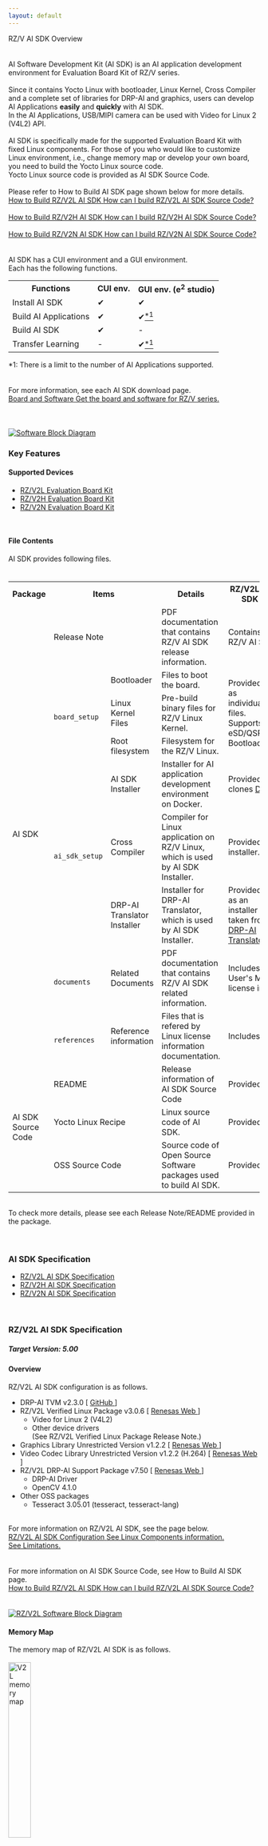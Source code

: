 ```yaml
---
layout: default
---
```

<!-- Title -->
<div class="container">
    <div class="row">
        <div class="top col-12">
            RZ/V AI SDK Overview
        </div>
    </div>
</div>

<br>
<br>

<!-- Contents -->
<div class="container" id="overview">
    <div class="row">
        <div class="col-12 col-md-6">
            <!-- AI SDK Introduction -->
            AI Software Development Kit (AI SDK) is an AI application development environment for Evaluation Board Kit of RZ/V series.
            <br>
            <br>
            Since it contains Yocto Linux with bootloader, Linux Kernel, Cross Compiler and a complete set of libraries for DRP-AI and graphics, users can develop AI Applications <b>easily</b> and <b>quickly</b> with AI SDK.
            <br>
            In the AI Applications, USB/MIPI camera can be used with Video for Linux 2 (V4L2) API.
            <br>
            <br>
            <!-- Board Dependence -->
            AI SDK is specifically made for the supported Evaluation Board Kit with fixed Linux components.
            For those of you who would like to customize Linux environment, i.e., change memory map or develop your own board, you need to build the Yocto Linux source code.
            <br>
            <!-- Reference to AI SDK Source Code -->
            Yocto Linux source code is provided as AI SDK Source Code.
            <br>
            <br>
            Please refer to How to Build AI SDK page shown below for more details.
            <br>
            <a class="btn btn-secondary square-button-gray ms-3 mt-1" style="text-align:left;" href="{{ site.url }}{{ site.baseurl }}{% link howto_build_aisdk.md %}" role="button" target="_blank" rel="noopener noreferrer">
                <span class="banner-title">How to Build RZ/V2L AI SDK</span>
                <span class="banner-line">
                    How can I build RZ/V2L AI SDK Source Code?<br>
                </span>
            </a>
            <br>
            <a class="btn btn-secondary square-button-gray ms-3 mt-1" style="text-align:left;" href="{{ site.url }}{{ site.baseurl }}{% link howto_build_aisdk_v2h.md %}" role="button" target="_blank" rel="noopener noreferrer">
                <span class="banner-title">How to Build RZ/V2H AI SDK</span>
                <span class="banner-line">
                    How can I build RZ/V2H AI SDK Source Code?<br>
                </span>
            </a>
            <br>
            <a class="btn btn-secondary square-button-gray ms-3 mt-1" style="text-align:left;" href="{{ site.url }}{{ site.baseurl }}{% link howto_build_aisdk_v2n.md %}" role="button" target="_blank" rel="noopener noreferrer">
                <span class="banner-title">How to Build RZ/V2N AI SDK</span>
                <span class="banner-line">
                    How can I build RZ/V2N AI SDK Source Code?<br>
                </span>
            </a>
            <br>
            <br>
            <!-- Reference to GUI -->
            AI SDK has a CUI environment and a GUI environment.
            <br>
            Each has the following functions.
            <br>
            <table class="gstable mt-1">
                <tr>
                    <th>Functions</th>
                    <th>CUI env.</th>
                    <th>GUI env. (e<sup>2</sup> studio)</th>
                </tr>
                <tr>
                    <td>Install AI SDK</td>
                    <td>&#10004;</td>
                    <td>&#10004;</td>
                </tr>
                <tr>
                    <td>Build AI Applications</td>
                    <td>&#10004;</td>
                    <td>&#10004;<a href="#footnote_gui"><sup>*1</sup></a></td>
                </tr>
                <tr>
                    <td>Build AI SDK</td>
                    <td>&#10004;</td>
                    <td>-</td>
                </tr>
                <tr>
                    <td>Transfer Learning</td>
                    <td>-</td>
                    <td>&#10004;<a href="#footnote_gui"><sup>*1</sup></a></td>
                </tr>
            </table>
            <span id="footnote_gui">*1: There is a limit to the number of AI Applications supported.</span>
            <br>
            <br>
            <br>
            <!-- Reference to AI SDK download page -->
            For more information, see each AI SDK download page.<br>
            <a class="btn btn-secondary square-button ms-3 mt-1" style="text-align:left;" href="{{ site.url }}{{ site.baseurl }}{% link download.md %}" role="button">
                <span class="banner-title">Board and Software</span>
                <span class="banner-line">
                    Get the board and software for RZ/V series.<br>
                </span>
            </a>
            <br>
            <br>
            <br>
        </div>
        <!-- Software Block Diagram -->
        <div class="col-12  col-md-6 text-center">
            <a href="img/block_rzv.svg" data-lightbox="group">
                <img src="img/block_rzv.svg" alt="Software Block Diagram">
            </a>
            <br>
        </div>
    </div>
    <div class="row">
        <div class="col-12">
            <h3 id="features">
                Key Features
            </h3>
            <h4 id="devices" class="u_line">
                Supported Devices
            </h4>
            <ul>
                <li>
                    <a href="https://www.renesas.com/products/microcontrollers-microprocessors/rz-mpus/rzv2l-evkit-smarc-som-evaluation-kit-rzv2l-mpu-ai-accelerator" target="_blank" rel="noopener noreferrer">
                        RZ/V2L Evaluation Board Kit
                    </a>
                </li>
                <li>
                    <a href="https://www.renesas.com/products/microcontrollers-microprocessors/rz-mpus/rzv2h-evk-rzv2h-quad-core-vision-ai-mpu-evaluation-kit" target="_blank" rel="noopener noreferrer">
                        RZ/V2H Evaluation Board Kit
                    </a>
                </li>
                <li>
                    <a href="https://www.renesas.com/rzv2n-evkit" target="_blank" rel="noopener noreferrer">
                        RZ/V2N Evaluation Board Kit
                    </a>
                </li>
            </ul>
            <br>
            <h4 id="files" class="u_line">
                File Contents
            </h4>
            AI SDK provides following files.
            <br>
            <br>
            <h6>
                <!-- Memo: Need to update based on the AI SDK Release Note. -->
                <!-- 
                    rowspan= concate rows
                    colspan= concate columns
                -->
                <table class="gstable">
                    <tr>
                        <th>Package</th>
                        <th colspan="2">Items</th>
                        <th>Details</th>
                        <th>RZ/V2L AI SDK</th>
                        <th>RZ/V2H AI SDK</th>
                        <th>RZ/V2N AI SDK</th>
                    </tr>
                    <tr>
                        <td rowspan="9">    <!-- Package -->
                            AI SDK
                        </td>
                        <td colspan="2">    <!-- Item -->
                            Release Note
                        </td>
                        <td>                <!-- Details -->
                            PDF documentation that contains RZ/V AI SDK release information.
                        </td>
                        <td colspan="3">    <!-- RZ/V2L & RZ/V2H & RZ/V2N -->
                            Contains list of files provided in RZ/V AI SDK.
                        </td>
                    </tr>
                    <tr>
                        <td rowspan="3">    <!-- Item -->
                            <code>
                                board_setup
                            </code>
                        </td>
                        <td>                <!-- board_setup : Item -->
                            Bootloader
                        </td>
                        <td>                <!-- Details -->
                            Files to boot the board.
                        </td>
                        <td rowspan="3">    <!-- RZ/V2L -->
                            Provided as individual files.
                            <br>
                            Supports eSD/QSPI Bootloader.
                        </td>
                        <td colspan="2" rowspan="3">    <!-- RZ/V2H & RZ/V2N -->
                            Provided as individual files.
                            <br>
                            Supports eSD/xSPI Bootloader.
                        </td>
<!--                        <td rowspan="3">
                            Provided as individual files.
                            <br>
                            Supports eSD/xSPI Bootloader.
                        </td> -->
                    </tr>
                    <tr>
                        <td>                <!-- board_setup : Item -->
                            Linux Kernel Files
                        </td>
                        <td>                <!-- Details -->
                            Pre-build binary files for RZ/V Linux Kernel.
                        </td>
                    </tr>
                    <tr>
                        <td>                <!-- board_setup : Item -->
                            Root filesystem
                        </td>
                        <td>                <!-- Details -->
                            Filesystem for the RZ/V Linux.
                        </td>
                    </tr>
                    <tr>
                        <td rowspan="3">    <!-- Item -->
                            <code>
                                ai_sdk_setup
                            </code>
                        </td>
                        <td>                <!-- ai_sdk_setup: Item -->
                            AI SDK Installer
                        </td>
                        <td>                <!-- Details -->
                            Installer for AI application development environment on Docker.
                        </td>
                        <td colspan="3">    <!-- RZ/V2L & RZ/V2H & RZ/V2N -->
                            Provided as a Dockerfile that clones 
                            <a href="https://github.com/renesas-rz/rzv_drp-ai_tvm">
                                DRP-AI TVM
                            </a>.
                        </td>
                    </tr>
                    <tr>
                        <td>                <!-- ai_sdk_setup: Item -->
                            Cross Compiler
                        </td>
                        <td>                <!-- Details -->
                            Compiler for Linux application on RZ/V Linux, which is used by AI SDK Installer.
                        </td>
                        <td colspan="3">    <!-- RZ/V2L & RZ/V2H & RZ/V2N -->
                            Provided as cross compiler installer.
                        </td>
                    </tr>
                    <tr>
                        <td>                <!-- ai_sdk_setup: Item -->
                            DRP-AI Translator Installer
                        </td>
                        <td>                <!-- Details -->
                            Installer for DRP-AI Translator, which is used by AI SDK Installer.
                        </td>
                        <td>                <!-- RZ/V2L -->
                            Provided as an installer taken from 
                            <a href="https://www.renesas.com/products/microcontrollers-microprocessors/rz-arm-based-high-end-32-64-bit-mpus/drp-ai-translator">
                                DRP-AI Translator
                            </a>
                            .
                        </td>
                        <td colspan="2">    <!-- RZ/V2H & RZ/V2N -->
                            Provided as an installer taken from 
                            <a href="https://www.renesas.com/software-tool/drp-ai-translator-i8">
                                DRP-AI Translator i8
                            </a>
                            .
                        </td>
                    </tr>
                    <tr>
                        <td>                <!-- Item -->
                            <code>
                                documents
                            </code>
                        </td>
                        <td>                <!-- documents : Item -->
                            Related Documents
                        </td>
                        <td>                <!-- Details -->
                            PDF documentation that contains RZ/V AI SDK related information.
                        </td>
                        <td colspan="3">    <!-- RZ/V2L & RZ/V2H & RZ/V2N -->
                            Includes DRP-AI Translator User's Manual and list of Linux license information.
                        </td>
                    </tr>
                    <tr>
                        <td>                <!-- Item -->
                            <code>
                                references
                            </code>
                        </td>
                        <td>                <!-- references : Item -->
                            Reference information
                        </td>
                        <td>                <!-- Details -->
                            Files that is refered by Linux license information documentation.
                        </td>
                        <td colspan="3">    <!-- RZ/V2L & RZ/V2H & RZ/V2N -->
                            Includes linux manifest file, etc..
                        </td>
                    </tr>
                    <tr>
                        <td rowspan="3">    <!-- Package -->
                            AI SDK Source Code
                        </td>
                        <td colspan="2">    <!-- Item -->
                            README
                        </td>
                        <td>                <!-- Details -->
                            Release information of AI SDK Source Code
                        </td>
                        <td colspan="3">    <!-- RZ/V2L & RZ/V2H & RZ/V2N -->
                            Provided as a txt file.
                        </td>
                    </tr>
                    <tr>
                        <td colspan="2">    <!-- Item -->
                            Yocto Linux Recipe
                        </td>
                        <td>                <!-- Details -->
                            Linux source code of AI SDK.
                        </td>
                        <td colspan="3">    <!-- RZ/V2L & RZ/V2H & RZ/V2N -->
                            Provided as a tar file.
                        </td>
                    </tr>
                    <tr>
                        <td colspan="2">    <!-- Item -->
                            OSS Source Code
                        </td>
                        <td>                <!-- Details -->
                            Source code of Open Source Software packages used to build AI SDK.
                        </td>
                        <td colspan="3">    <!-- RZ/V2L & RZ/V2H & RZ/V2N -->
                            Provided as a 7z file.
                        </td>
                    </tr>
                </table>
            </h6>
            To check more details, please see each Release Note/README provided in the package.
            <br>
        </div> 
    </div>
    <br>
    <br>
    <div class="row">
        <div class="col-12">
            <h3 id="Specification">
                AI SDK Specification
            </h3>
            <ul>
                <li>
                    <a href="#v2l-spec">
                        RZ/V2L AI SDK Specification
                    </a>
                </li>
                <li>
                    <a href="#v2h-spec">
                        RZ/V2H AI SDK Specification
                    </a>
                </li>
                <li>
                    <a href="#v2n-spec">
                        RZ/V2N AI SDK Specification
                    </a>
                </li>
            </ul>
            <br>
            <h3 id="v2l-spec">
                RZ/V2L AI SDK Specification
            </h3>
            <h5>
                <b>
                    Target Version: 5.00
                </b>
            </h5>
        </div>
        <div class="col-12 mb-1">
            <h4 class="u_line" id="v2l-overview">
                Overview
            </h4>
        </div>
        <div class="col-8">
                RZ/V2L AI SDK configuration is as follows.
                <br>
                <ul>
                    <li>
                        DRP-AI TVM v2.3.0 
                        [
                            <a href="https://github.com/renesas-rz/rzv_drp-ai_tvm" target="_blank" rel="noopener noreferrer">
                                GitHub
                            </a>
                        ]
                    </li>
                    <li>
                        RZ/V2L Verified Linux Package v3.0.6 
                        [
                            <a href="https://www.renesas.com/software-tool/rzv-verified-linux-package" target="_blank" rel="noopener noreferrer">
                                Renesas Web
                            </a>
                        ]
                        <ul>
                            <li>
                                Video for Linux 2 (V4L2)
                            </li>
                            <li>
                                Other device drivers
                                <br>
                                (See RZ/V2L Verified Linux Package Release Note.)
                            </li>
                        </ul>
                    </li>
                    <li>
                        Graphics Library Unrestricted Version v1.2.2 
                        [
                            <a href="https://www.renesas.com/products/microcontrollers-microprocessors/rz-arm-based-high-end-32-64-bit-mpus/rz-mpu-graphics-library-evaluation-version-rzv2l" target="_blank" rel="noopener noreferrer">
                                Renesas Web
                            </a>
                        ]
                    </li>
                    <li>
                        Video Codec Library Unrestricted Version v1.2.2 
                        (H.264)
                        [
                            <a href="https://www.renesas.com/products/microcontrollers-microprocessors/rz-arm-based-high-end-32-64-bit-mpus/rz-mpu-video-codec-library-evaluation-version-rzv2l" target="_blank" rel="noopener noreferrer">
                                Renesas Web
                            </a>
                        ]
                    </li>
                    <li>
                        RZ/V2L DRP-AI Support Package v7.50 
                        [
                            <a href="https://www.renesas.com/products/microcontrollers-microprocessors/rz-arm-based-high-end-32-64-bit-mpus/rzv2l-drp-ai-support-package" target="_blank" rel="noopener noreferrer">
                                Renesas Web
                            </a>
                        ]
                        <ul>
                            <li>
                                DRP-AI Driver
                            </li>
                            <li>
                                OpenCV 4.1.0
                            </li>
                        </ul>
                    </li>
                    <li>
                        Other OSS packages
                        <ul>
                            <li>
                                Tesseract 3.05.01 (tesseract, tesseract-lang)
                            </li>
                        </ul>
                    </li>
                </ul>
            <br>
            <!-- Reference to V2L configuration page -->
            For more information on RZ/V2L AI SDK, see the page below.
            <br>
            <a class="btn btn-secondary square-button ms-3 mt-1" style="text-align:left;" href="{{ site.url }}{{ site.baseurl }}{% link v2l-configuration.md %}" role="button" target="_blank" rel="noopener noreferrer">
                <span class="banner-title">RZ/V2L AI SDK Configuration</span>
                <span class="banner-line">
                    See Linux Components information.<br>
                    See Limitations.<br>
                </span>
            </a>
            <br>
            <br>
            <!-- Reference to V2L How to Build page -->
            For more information on AI SDK Source Code, see How to Build AI SDK page.<br>
            <a class="btn btn-secondary square-button-gray ms-3 mt-1" style="text-align:left;" href="{{ site.url }}{{ site.baseurl }}{% link howto_build_aisdk.md %}" role="button" target="_blank" rel="noopener noreferrer">
                <span class="banner-title">How to Build RZ/V2L AI SDK</span>
                <span class="banner-line">
                    How can I build RZ/V2L AI SDK Source Code?<br>
                </span>
            </a>
            <br>
            <br>
        </div>
        <div class="col-4 text-center">
            <a href="img/block.svg" data-lightbox="group">
                <img src="img/block.svg" alt="RZ/V2L Software Block Diagram">
            </a>
            <br>
        </div>
        <div class="col-12">
            <h4 class="u_line" id="v2l-mem">
                Memory Map
            </h4>
            The memory map of RZ/V2L AI SDK is as follows.
            <br><br>
            <a href="img/v2l_mem.png" data-lightbox="group">
                <img src="img/v2l_mem.png" alt="V2L memory map" width="30%">
            </a>
            <br>
            <br>
        </div>
    </div>
    <div class="row">
        <div class="col-12">
            <h3 id="v2h-spec">
                RZ/V2H AI SDK Specification
            </h3>
            <h5>
                <b>
                    Target Version: 5.20
                </b>
            </h5>
        </div>
        <div class="col-12 mb-1">
            <h4 class="u_line" id="v2h-overview">
                Overview
            </h4>
        </div>
        <div class="col-8">
            RZ/V2H AI SDK configuration is as follows.
            <ul>
                <li>
                    DRP-AI TVM v2.3.0 
                    [
                        <a href="https://github.com/renesas-rz/rzv_drp-ai_tvm" target="_blank" rel="noopener noreferrer">
                            GitHub
                        </a>
                    ]
                    <a href="#footnote_v2h_drp_ai">
                        <sup>
                            *2
                        </sup>
                    </a>
                </li>
                <li>
                    RZ/V2H Linux BSP v1.0.2
                    [
                        <a href="{{ site.url }}{{ site.baseurl }}{% link v2h-configuration.md %}" target="_blank" rel="noopener noreferrer">
                            Configuration
                        </a>
                    ]
                    <ul>
                        <li>
                            DRP-AI Driver v1.20 
                            [
                                <a href="https://github.com/renesas-rz/rzv2h_drp-ai_driver/tree/V1.20" target="_blank" rel="noopener noreferrer">
                                    GitHub
                                </a>
                            ]
                        </li>
                        <li>
                            e-CAM22_CURZH camera driver (MIPI) 
                            <a href="#footnote_v2h_ecam">
                                <sup>
                                    *1
                                </sup>
                            </a>
                        </li>
                        <li>
                            Video for Linux 2 (V4L2) including the support for USB camera
                        </li>
                        <li>
                            Other device drivers 
                            [
                                <a href="{{ site.url }}{{ site.baseurl }}{% link v2h-configuration.md %}#v2h-driver" target="_blank" rel="noopener noreferrer">
                                    List
                                </a>
                            ]
                            [
                                <a href="https://www.renesas.com/document/mas/rzv2h-and-rzv2n-bsp-manual-set-rtk0ef0045z94001azj-v103zip">
                                    Manual
                                </a>
                            ]
                        </li>
                    </ul>
                </li>
                <li>
                    Graphics Library Unrestricted Version v3.1.2.3
                </li>
                <li>
                    Video Codec Library v3.3.3.2
                    <a href="#footnote_v2h_drp_ai">
                        <sup>
                            *2
                        </sup>
                    </a>
                </li>
                <li>
                    OpenCV Accelerator v1.20 (supporting OpenCV 4.1.0) 
                    [
                        <a href="https://github.com/renesas-rz/rzv2h_opencv_accelerator/tree/V1.20" target="_blank" rel="noopener noreferrer">
                            GitHub
                        </a>
                    ]
                    <a href="#footnote_v2h_drp_ai">
                        <sup>
                            *2
                        </sup>
                    </a>
                </li>
                <li>
                    Other OSS packages
                    <ul>
                        <li>
                            Tesseract v3.05.01 (tesseract, tesseract-lang)
                        </li>
                        <li>
                            OpenMP v8.3.0
                        </li>
                    </ul>
                </li>
            </ul>
            <br>
            <!-- Reference to V2H configuration page -->
            For more information on RZ/V2H AI SDK, see the page below.
            <br>
            <a class="btn btn-secondary square-button ms-3 mt-1" style="text-align:left;" href="{{ site.url }}{{ site.baseurl }}{% link v2h-configuration.md %}" role="button" target="_blank" rel="noopener noreferrer">
                <span class="banner-title">RZ/V2H AI SDK Configuration</span>
                <span class="banner-line">
                    See Linux Components information.<br>
                    See Drivers list.<br>
                    See Limitations.<br>
                </span>
            </a>
            <br>
            <br>
            <!-- Reference to V2H How to Build page -->
            For more information on AI SDK Source Code, see How to Build AI SDK page.<br>
            <a class="btn btn-secondary square-button-gray ms-3 mt-1" style="text-align:left;" href="{{ site.url }}{{ site.baseurl }}{% link howto_build_aisdk_v2h.md %}" role="button" target="_blank" rel="noopener noreferrer">
                <span class="banner-title">How to Build RZ/V2H AI SDK</span>
                <span class="banner-line">
                    How can I build RZ/V2H AI SDK Source Code?<br>
                </span>
            </a>
            <br>
            <br>
        </div>
        <div class="col-4 text-center">
            <a href="img/block_v2h.svg" data-lightbox="group">
                <img src="img/block_v2h.svg" alt="RZ/V2H Software Block Diagram">
            </a>
            <br>
        </div>
        <div class="col-12">
            <h6>
                <span id="footnote_v2h_ecam">
                    *1: To use e-CAM22_CURZH camera, see <a href="https://www.e-consystems.com/renesas/sony-starvis-imx462-ultra-low-light-camera-for-renesas-rz-v2h.asp" target="_blank" rel="noopener noreferrer">e-con Systems</a>.
                    <br>
                </span>
                <span id="footnote_v2h_drp_ai">
                    *2: RZ/V2H is equipped with 2 IPs, DRP-AI and DRP. Please see <a href="https://www.renesas.com/products/microcontrollers-microprocessors/rz-mpus/rzv2h-quad-core-vision-ai-mpu-drp-ai3-accelerator-and-high-performance-real-time-processor" target="_blank" rel="noopener noreferrer">RZ/V2H block diagram</a>.<br>
                    DRP-AI is used by DRP-AI TVM. DRP use is shared by OpenCV Accelerator and Video Codec Library (decoding function).<br>
                    Therefore, OpenCV Accelerator and Video Codec Library (decoding function) cannot be used at the same time.<br>
                </span>
            </h6>
        </div>
        <div class="col-12">
            <h4 class="u_line" id="v2h-mem">
                Memory Map
            </h4>
            The memory map of RZ/V2H AI SDK is as follows.
            <br>
            <br>
            <a href="img/v2h_mem.png" data-lightbox="group">
                <img src="img/v2h_mem.png" alt="V2H memory map" width="35%">
            </a>
            <br>
            <br>
        </div>
    </div>
    <div class="row">
        <div class="col-12">
            <h3 id="v2n-spec">
                RZ/V2N AI SDK Specification
            </h3>
            <h5>
                <b>
                    Target Version: 6.00
                </b>
            </h5>
        </div>
        <div class="col-12 mb-1">
            <h4 class="u_line" id="v2n-overview">
                Overview
            </h4>
        </div>
        <div class="col-8">
            RZ/V2N AI SDK configuration is as follows.
            <ul>
                <li>
                    DRP-AI TVM v2.5.1 
                    [
                        <a href="https://github.com/renesas-rz/rzv_drp-ai_tvm" target="_blank" rel="noopener noreferrer">
                            GitHub
                        </a>
                    ]
                    <a href="#footnote_v2n_drp_ai">
                        <sup>
                            *4
                        </sup>
                    </a>
                </li>
                <li>
                    RZ/V2N Linux BSP v2.0.0
                    [
                        <a href="{{ site.url }}{{ site.baseurl }}{% link v2n-configuration.md %}" target="_blank" rel="noopener noreferrer">
                            Configuration
                        </a>
                    ]
                    <ul>
                        <li>
                            DRP-AI Driver v1.30 
                            [
                                <a href="https://github.com/renesas-rz/rzv2n_drp-ai_driver/tree/V1.30" target="_blank" rel="noopener noreferrer">
                                    GitHub
                                </a>
                            ]
                        </li>
                        <li>
                            e-CAM22_CURZH camera driver (MIPI) v1.00
                            <a href="#footnote_v2n_ecam">
                                <sup>
                                    *3
                                </sup>
                            </a>
                        </li>
                        <li>
                            Video for Linux 2 (V4L2) including the support for USB camera
                        </li>
                        <li>
                            Other device drivers 
                            [
                                <a href="{{ site.url }}{{ site.baseurl }}{% link v2n-configuration.md %}#v2n-driver" target="_blank" rel="noopener noreferrer">
                                    List
                                </a>
                            ]
                            [
                                <a href="https://www.renesas.com/document/mas/bsp-manual-set-rzg2l-rzfive-rzv2l-and-rzv2n-group-rtk0ef0045z9006azj-v401zip">
                                    Manual
                                </a>
                            ]
                        </li>
                    </ul>
                </li>
                <li>
                    Graphics Library Unrestricted Version v4.1.2.4
                </li>
                <li>
                    Video Codec Library v4.3.3.0
                    <a href="#footnote_v2n_drp_ai">
                        <sup>
                            *4
                        </sup>
                    </a>
                </li>
                <li>
                    OpenCV Accelerator v1.30 (supporting OpenCV 4.9.0) 
                    [
                        <a href="https://github.com/renesas-rz/rzv2n_opencv_accelerator/tree/V1.30" target="_blank" rel="noopener noreferrer">
                            GitHub
                        </a>
                    ]
                    <a href="#footnote_v2n_drp_ai">
                        <sup>
                            *4
                        </sup>
                    </a>
                </li>
                <li>
                    Other OSS packages
                    <ul>
                        <li>
                            Tesseract v5.3.4 (tesseract, tesseract-lang)
                        </li>
                        <li>
                            OpenMP v13.3.0
                        </li>
                    </ul>
                </li>
            </ul>
            <br>
            <!-- Reference to V2N configuration page -->
            For more information on RZ/V2N AI SDK, see the page below.
            <br>
            <a class="btn btn-secondary square-button ms-3 mt-1" style="text-align:left;" href="{{ site.url }}{{ site.baseurl }}{% link v2n-configuration.md %}" role="button" target="_blank" rel="noopener noreferrer">
                <span class="banner-title">RZ/V2N AI SDK Configuration</span>
                <span class="banner-line">
                    See Linux Components information.<br>
                    See Drivers list.<br>
                    See Limitations.<br>
                </span>
            </a>
            <br>
            <br>
            <!-- Reference to V2N How to Build page -->
            For more information on AI SDK Source Code, see How to Build AI SDK page.<br>
            <a class="btn btn-secondary square-button-gray ms-3 mt-1" style="text-align:left;" href="{{ site.url }}{{ site.baseurl }}{% link howto_build_aisdk_v2n.md %}" role="button" target="_blank" rel="noopener noreferrer">
                <span class="banner-title">How to Build RZ/V2N AI SDK</span>
                <span class="banner-line">
                    How can I build RZ/V2N AI SDK Source Code?<br>
                </span>
            </a>
            <br>
            <br>
        </div>
        <div class="col-4 text-center">
            <a href="img/block_v2n.svg" data-lightbox="group">
                <img src="img/block_v2n.svg" alt="RZ/V2N Software Block Diagram">
            </a>
            <br>
        </div>
        <div class="col-12">
            <h6>
                <span id="footnote_v2n_ecam">
                    *3: To use e-CAM22_CURZH camera, see <a href="https://www.e-consystems.com/renesas/sony-starvis-imx462-ultra-low-light-camera-for-renesas-rz-v2h.asp" target="_blank" rel="noopener noreferrer">e-con Systems</a>.
                    <br>
                </span>
                <span id="footnote_v2n_drp_ai">
                    *4: RZ/V2N is equipped with single IP, DRP-AI. (DRP is not equipped.) Please see <a href="https://www.renesas.com/products/microcontrollers-microprocessors/rz-mpus/rzv2n-15tops-quad-core-vision-ai-mpu-2-camera-connection-and-excellent-power-efficiency" target="_blank" rel="noopener noreferrer">RZ/V2N block diagram</a>.<br>
                    DRP-AI use is shared by DRP-AI TVM, OpenCV Accelerator and Video Codec Library (decoding function).<br>
                    Therefore, these software cannot be used at the same time.<br>
                </span>
            </h6>
        </div>
        <div class="col-12">
            <h4 class="u_line" id="v2n-mem">
                Memory Map
            </h4>
            The memory map of RZ/V2N AI SDK is as follows.
            <br>
            <br>
            <a href="img/v2n_mem.png" data-lightbox="group">
                <img src="img/v2n_mem.png" alt="V2N memory map" width="35%">
            </a>
            <br>
            <br>
        </div>
    </div>
    <div class="row">
        <div class="col-12" align="right">
            <a class="btn btn-secondary square-button" href="{{ site.url }}{{ site.baseurl }}{% link index.md %}" role="button">
                Back to Home >
            </a>
        </div>
    </div>
</div>
